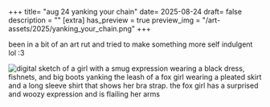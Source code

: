 +++
title= "aug 24 yanking your chain"
date= 2025-08-24
draft= false
description = ""
[extra]
has_preview = true
preview_img = "/art-assets/2025/yanking_your_chain.png"
+++

been in a bit of an art rut and tried to make something more self indulgent lol :3

![digital sketch of a girl with a smug expression wearing a black dress, fishnets, and big boots yanking the leash of a fox girl wearing a pleated skirt and a long sleeve shirt that shows her bra strap. the fox girl has a surprised and woozy expression and is flailing her arms ](/art-assets/2025/yanking_your_chain.png)